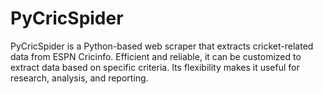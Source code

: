 # PyCricSpider
PyCricSpider is a Python-based web scraper that extracts cricket-related data from ESPN Cricinfo. Efficient and reliable, it can be customized to extract data based on specific criteria. Its flexibility makes it useful for research, analysis, and reporting.
